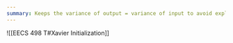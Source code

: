 ```yaml
---
summary: Keeps the variance of output = variance of input to avoid exploding/vanishing gradients
---
```

![[EECS 498 T#Xavier Initialization]]